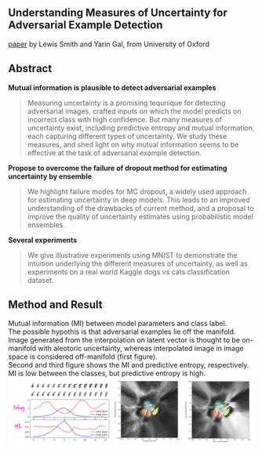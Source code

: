 ## Understanding Measures of Uncertainty for Adversarial Example Detection
[paper]() by Lewis Smith and Yarin Gal, from University of Oxford

## Abstract
**Mutual information is plausible to detect adversarial examples**
> Measuring uncertainty is a promising tequnique for detecting adversarial images, crafted inputs on which the model predicts on incorrect class with high confidence. But many measures of uncertainty exist, including predictive entropy and mutual information, each capturing different types of uncertainty. We study these measures, and shed light on why mutual information seems to be effective at the task of adversarial example detection. 

**Propose to overcome the failure of dropout method for estimating uncertainty by ensemble**
> We highlight failure modes for MC dropout, a widely used approach for estimating uncertainty in deep models. This leads to an improved understanding of the drawbacks of current method, and a proposal to improve the quality of uncertainty estimates using probabilistic model ensembles. 

**Several experiments**
> We give illustrative experiments using MNIST to demonstrate the intuition underlying the different measures of uncertainty, as well as experiments on a real world Kaggle dogs vs cats classification dataset. 

## Method and Result
Mutual information (MI) between model parameters and class label. <br>
The possible hypothis is that adversarial examples lie off the manifold. Image generated from the interpolation on latent vector is thought to be on-manifold with aleotoric uncertainty, whereas interpolated image in image space is considered off-manifold (first figure). <br>
Second and third figure shows the MI and predictive entropy, respectively. MI is low between the classes, but predictive entropy is high. <br>
![](img.png)

